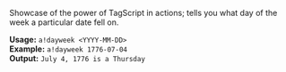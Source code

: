 Showcase of the power of TagScript in actions; tells you what day of the week a particular date fell on.

**Usage:** `a!dayweek <YYYY-MM-DD>`  
**Example:** `a!dayweek 1776-07-04`  
**Output:** `July 4, 1776 is a Thursday`
